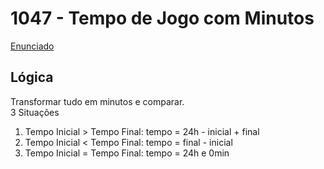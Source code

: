 # 1047 - Tempo de Jogo com Minutos
[Enunciado](https://www.beecrowd.com.br/repository/UOJ_1047.html)

## Lógica
Transformar tudo em minutos e comparar.  
3 Situações
1. Tempo Inicial > Tempo Final: tempo = 24h - inicial + final
2. Tempo Inicial < Tempo Final: tempo = final - inicial
3. Tempo Inicial = Tempo Final: tempo = 24h e 0min